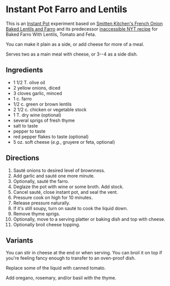 [Instant Pot]: ../indices/instantPot.html
[quick]: ../indices/quick.html

# Instant Pot Farro and Lentils

This is an [Instant Pot] experiment based on [Smitten Kitchen's French Onion Baked Lentils and Farro](https://smittenkitchen.com/2024/01/french-onion-baked-lentils-and-farro/) and its predecessor [inaccessible NYT recipe](https://cooking.nytimes.com/recipes/1020809-baked-farro-with-lentils-tomato-and-feta) for Baked Farro With Lentils, Tomato and Feta.

You can make it plain as a side, or add cheese for more of a meal.

Serves two as a main meal with cheese, or 3--4 as a side dish.

## Ingredients

* 1 1/2 T. olive oil
* 2 yellow onions, diced
* 3 cloves garlic, minced
* 1 c. farro
* 1/2 c. green or brown lentils
* 2 1/2 c. chicken or vegetable stock
* 1 T. dry wine (optional)
* several sprigs of fresh thyme
* salt to taste
* pepper to taste
* red pepper flakes to taste (optional)
* 5 oz. soft cheese (*e.g.*, gruyere or feta, optional)

## Directions

1. Sauté onions to desired level of brownness.
2. Add garlic and sauté one more minute.
3. Optionally, sauté the farro.
4. Deglaze the pot with wine or some broth.  Add stock.
5. Cancel sauté, close instant pot, and seal the vent.
6. Pressure cook on high for 10 minutes.
7. Release pressure naturally.
8. If it's still soupy, turn on sauté to cook the liquid down.
9. Remove thyme sprigs.
10. Optionally, move to a serving platter or baking dish and top with cheese.
11. Optionally broil cheese topping.

## Variants

You can stir in cheese at the end or when serving.  You can broil it on top if you're feeling fancy enough to transfer to an oven-proof dish.

Replace some of the liquid with canned tomato.

Add oregano, rosemary, and/or basil with the thyme.
